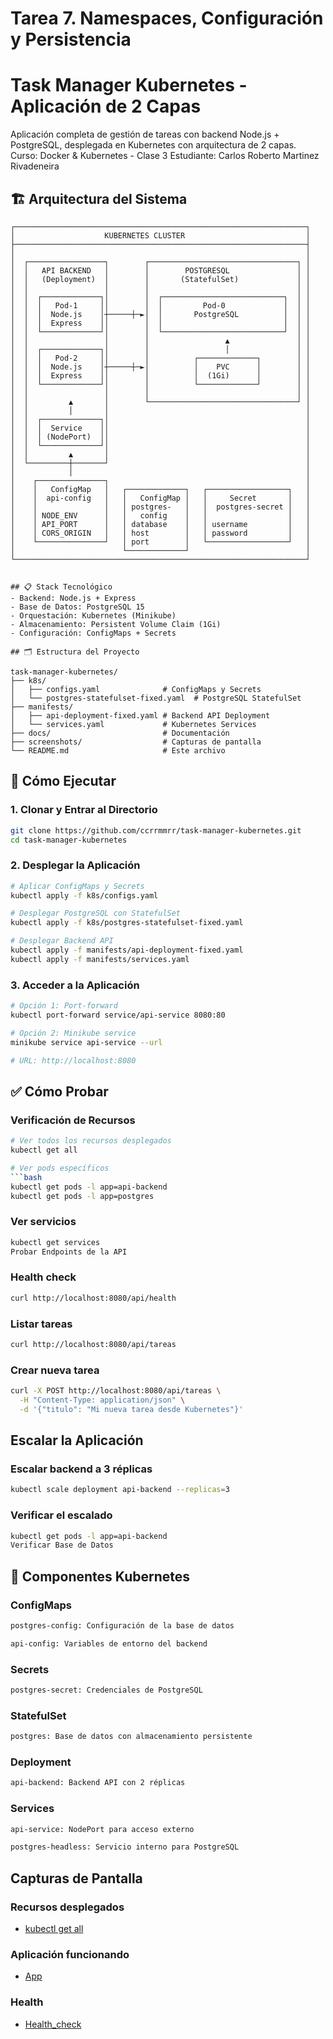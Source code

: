 # Tarea 7. Namespaces, Configuración y Persistencia
# Task Manager Kubernetes - Aplicación de 2 Capas

Aplicación completa de gestión de tareas con backend Node.js + PostgreSQL, desplegada en Kubernetes con arquitectura de 2 capas.
Curso: Docker & Kubernetes - Clase 3
Estudiante: Carlos Roberto Martinez Rivadeneira

## 🏗️ Arquitectura del Sistema

```ascii
┌─────────────────────────────────────────────────────────────────┐
│                    KUBERNETES CLUSTER                           │
├─────────────────────────────────────────────────────────────────┤
│                                                                 │
│  ┌─────────────────┐        ┌─────────────────────────────────┐ │
│  │   API BACKEND   │        │        POSTGRESQL               │ │
│  │   (Deployment)  │        │       (StatefulSet)             │ │
│  │                 │        │                                 │ │
│  │  ┌─────────────┐│        │  ┌───────────────────────────┐  │ │
│  │  │   Pod-1     ││        │  │         Pod-0             │  │ │
│  │  │  Node.js    │┼─────┼─►│  │       PostgreSQL          │  │ │
│  │  │  Express    ││        │  │                           │  │ │
│  │  └─────────────┘│        │  └───────────────────────────┘  │ │
│  │                 │        │                 ▲               │ │
│  │  ┌─────────────┐│        │                 │               │ │
│  │  │   Pod-2     ││        │          ┌─────────────┐        │ │
│  │  │  Node.js    │┼─────┼─►│          │    PVC      │        │ │
│  │  │  Express    ││        │          │  (1Gi)      │        │ │
│  │  └─────────────┘│        │          └─────────────┘        │ │
│  │                 │        │                                 │ │
│  │         ▲       │        └─────────────────────────────────┘ │
│  │         │       │                                            │
│  │  ┌─────────────┐│                                            │
│  │  │  Service    ││                                            │
│  │  │ (NodePort)  ││                                            │
│  │  └─────────────┘│                                            │
│  │         ▲       │                                            │
│  └─────────┼───────┘                                            │
│            │                                                    │
│    ┌───────────────┐                                            │
│    │   ConfigMap   │   ┌─────────────┐   ┌──────────────────┐   │
│    │  api-config   │   │   ConfigMap │   │     Secret       │   │
│    │               │   │ postgres-   │   │  postgres-secret │   │
│    │ NODE_ENV      │   │   config    │   │                  │   │
│    │ API_PORT      │   │ database    │   │ username         │   │
│    │ CORS_ORIGIN   │   │ host        │   │ password         │   │
│    └───────────────┘   │ port        │   └──────────────────┘   │
│                        └─────────────┘                          │
└─────────────────────────────────────────────────────────────────┘


## 📋 Stack Tecnológico
- Backend: Node.js + Express
- Base de Datos: PostgreSQL 15
- Orquestación: Kubernetes (Minikube)
- Almacenamiento: Persistent Volume Claim (1Gi)
- Configuración: ConfigMaps + Secrets

## 🗂️ Estructura del Proyecto

task-manager-kubernetes/
├── k8s/
│   ├── configs.yaml              # ConfigMaps y Secrets
│   └── postgres-statefulset-fixed.yaml  # PostgreSQL StatefulSet
├── manifests/
│   ├── api-deployment-fixed.yaml # Backend API Deployment
│   └── services.yaml             # Kubernetes Services
├── docs/                         # Documentación
├── screenshots/                  # Capturas de pantalla
└── README.md                     # Este archivo
```

## 🚀 Cómo Ejecutar
### 1. Clonar y Entrar al Directorio
```bash
git clone https://github.com/ccrrmmrr/task-manager-kubernetes.git
cd task-manager-kubernetes
```

### 2. Desplegar la Aplicación
```bash
# Aplicar ConfigMaps y Secrets
kubectl apply -f k8s/configs.yaml

# Desplegar PostgreSQL con StatefulSet
kubectl apply -f k8s/postgres-statefulset-fixed.yaml

# Desplegar Backend API
kubectl apply -f manifests/api-deployment-fixed.yaml
kubectl apply -f manifests/services.yaml
```

### 3. Acceder a la Aplicación
```bash
# Opción 1: Port-forward
kubectl port-forward service/api-service 8080:80

# Opción 2: Minikube service
minikube service api-service --url

# URL: http://localhost:8080
```

## ✅ Cómo Probar
### Verificación de Recursos
```bash
# Ver todos los recursos desplegados
kubectl get all

# Ver pods específicos
```bash
kubectl get pods -l app=api-backend
kubectl get pods -l app=postgres
```
### Ver servicios
```bash
kubectl get services
Probar Endpoints de la API
```
### Health check
```bash
curl http://localhost:8080/api/health
```
### Listar tareas
```bash
curl http://localhost:8080/api/tareas
```
### Crear nueva tarea
```bash
curl -X POST http://localhost:8080/api/tareas \
  -H "Content-Type: application/json" \
  -d '{"titulo": "Mi nueva tarea desde Kubernetes"}'
```
## Escalar la Aplicación

### Escalar backend a 3 réplicas
```bash
kubectl scale deployment api-backend --replicas=3
```
### Verificar el escalado
```bash
kubectl get pods -l app=api-backend
Verificar Base de Datos
```
## 🔧 Componentes Kubernetes
### ConfigMaps
```bash
postgres-config: Configuración de la base de datos

api-config: Variables de entorno del backend
```
### Secrets
```bash
postgres-secret: Credenciales de PostgreSQL
```
### StatefulSet
```bash
postgres: Base de datos con almacenamiento persistente
```
### Deployment
```bash
api-backend: Backend API con 2 réplicas
```
### Services
```bash
api-service: NodePort para acceso externo

postgres-headless: Servicio interno para PostgreSQL
```

## Capturas de Pantalla

### Recursos desplegados
- [kubectl get all](https://github.com/ccrrmmrr/curso-docker-kubernetes-tareas/blob/main/clase7/screenshots/resources.PNG)

### Aplicación funcionando
- [App](https://github.com/ccrrmmrr/curso-docker-kubernetes-tareas/blob/main/clase7/screenshots/aplicacion.PNG)

### Health
- [Health_check](https://github.com/ccrrmmrr/curso-docker-kubernetes-tareas/blob/main/clase7/screenshots/health_check.PNG)
